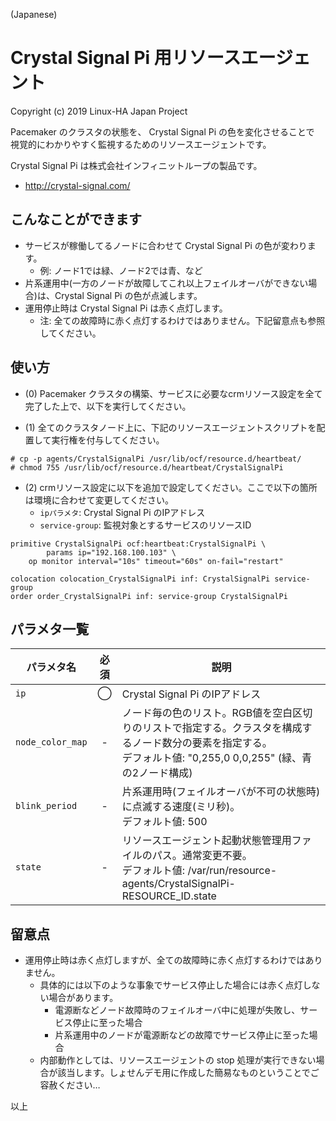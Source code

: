 (Japanese)

# Crystal Signal Pi 用リソースエージェント

Copyright (c) 2019 Linux-HA Japan Project

Pacemaker のクラスタの状態を、 Crystal Signal Pi の色を変化させることで
視覚的にわかりやすく監視するためのリソースエージェントです。

Crystal Signal Pi は株式会社インフィニットループの製品です。
* http://crystal-signal.com/

## こんなことができます

* サービスが稼働してるノードに合わせて Crystal Signal Pi の色が変わります。
  * 例: ノード1では緑、ノード2では青、など
* 片系運用中(一方のノードが故障してこれ以上フェイルオーバができない場合)は、Crystal Signal Pi の色が点滅します。
* 運用停止時は Crystal Signal Pi は赤く点灯します。
  * 注: 全ての故障時に赤く点灯するわけではありません。下記留意点も参照してください。

## 使い方

* (0) Pacemaker クラスタの構築、サービスに必要なcrmリソース設定を全て完了した上で、以下を実行してください。

* (1) 全てのクラスタノード上に、下記のリソースエージェントスクリプトを配置して実行権を付与してください。

```
# cp -p agents/CrystalSignalPi /usr/lib/ocf/resource.d/heartbeat/
# chmod 755 /usr/lib/ocf/resource.d/heartbeat/CrystalSignalPi
```

* (2) crmリソース設定に以下を追加で設定してください。ここで以下の箇所は環境に合わせて変更してください。
  * `ipパラメタ`: Crystal Signal Pi のIPアドレス
  * `service-group`: 監視対象とするサービスのリソースID

```
primitive CrystalSignalPi ocf:heartbeat:CrystalSignalPi \
        params ip="192.168.100.103" \
	op monitor interval="10s" timeout="60s" on-fail="restart"

colocation colocation_CrystalSignalPi inf: CrystalSignalPi service-group
order order_CrystalSignalPi inf: service-group CrystalSignalPi
```

## パラメタ一覧

|パラメタ名 | 必須 |説明 |
|---------|:---:|------|
|`ip`     |  ◯  | Crystal Signal Pi のIPアドレス |
|`node_color_map` | - | ノード毎の色のリスト。RGB値を空白区切りのリストで指定する。クラスタを構成するノード数分の要素を指定する。<br>デフォルト値: "0,255,0 0,0,255" (緑、青の2ノード構成)|
|`blink_period` | - | 片系運用時(フェイルオーバが不可の状態時)に点滅する速度(ミリ秒)。<br>デフォルト値: 500 |
|`state` | - | リソースエージェント起動状態管理用ファイルのパス。通常変更不要。<br>デフォルト値: /var/run/resource-agents/CrystalSignalPi-RESOURCE_ID.state|

## 留意点

* 運用停止時は赤く点灯しますが、全ての故障時に赤く点灯するわけではありません。
  * 具体的には以下のような事象でサービス停止した場合には赤く点灯しない場合があります。
    * 電源断などノード故障時のフェイルオーバ中に処理が失敗し、サービス停止に至った場合
    * 片系運用中のノードが電源断などの故障でサービス停止に至った場合
  * 内部動作としては、リソースエージェントの stop 処理が実行できない場合が該当します。しょせんデモ用に作成した簡易なものということでご容赦ください…

以上
